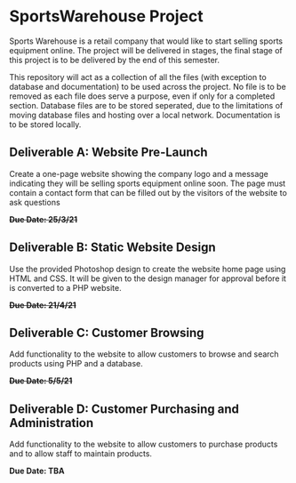 # SportsWarehouse Project
Sports Warehouse is a retail company that would like to start selling sports equipment
online. The project will be delivered in stages, the final stage of this project is to be
delivered by the end of this semester.

This repository will act as a collection of all the files (with exception to database and documentation) to be used across the project. No file is to be removed as each file does serve a purpose, even if only for a completed section. Database files are to be stored seperated, due to the limitations of moving database files and hosting over a local network. Documentation is to be stored locally.

## Deliverable A: Website Pre-Launch
Create a one-page website showing the company logo and a message indicating they will be
selling sports equipment online soon. The page must contain a contact form that can be
filled out by the visitors of the website to ask questions

~~**Due Date: 25/3/21**~~

## Deliverable B: Static Website Design
Use the provided Photoshop design to create the website home page using HTML and CSS.
It will be given to the design manager for approval before it is converted to a PHP website.

~~**Due Date: 21/4/21**~~

## Deliverable C: Customer Browsing
Add functionality to the website to allow customers to browse and search products using
PHP and a database.

~~**Due Date: 5/5/21**~~

## Deliverable D: Customer Purchasing and Administration
Add functionality to the website to allow customers to purchase products and to allow staff
to maintain products.

**Due Date: TBA**
